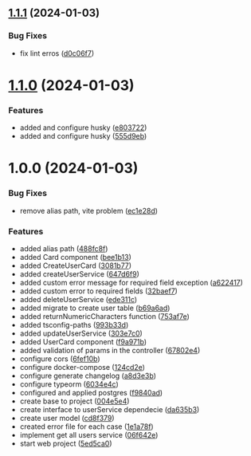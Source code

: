 ## [1.1.1](https://github.com/maycon8609/user-control/compare/v1.1.0...v1.1.1) (2024-01-03)


### Bug Fixes

* fix lint erros ([d0c06f7](https://github.com/maycon8609/user-control/commit/d0c06f70bc4691bba830394107f7783df31393c4))

# [1.1.0](https://github.com/maycon8609/user-control/compare/v1.0.0...v1.1.0) (2024-01-03)


### Features

* added and configure husky ([e803722](https://github.com/maycon8609/user-control/commit/e803722f5292178a59c13c60cda305f59a658e00))
* added and configure husky ([555d9eb](https://github.com/maycon8609/user-control/commit/555d9ebbe76c9e40a9bb9a37ee1223fd352ac59a))

# 1.0.0 (2024-01-03)


### Bug Fixes

* remove alias path, vite problem ([ec1e28d](https://github.com/maycon8609/user-control/commit/ec1e28dcfa57c7dc5e3a62848a8b3136720d70c0))


### Features

* added alias path ([488fc8f](https://github.com/maycon8609/user-control/commit/488fc8f906307b14bee427862433f8035428e5ec))
* added Card component ([bee1b13](https://github.com/maycon8609/user-control/commit/bee1b13c2ffe2828d328f7036df0d88464a292e1))
* added CreateUserCard ([3081b77](https://github.com/maycon8609/user-control/commit/3081b77f70574e6f7e7c1642540c4d4c2289abda))
* added createUserService ([647d6f9](https://github.com/maycon8609/user-control/commit/647d6f96eb7db812b18558bc0b8d9da47af2e4bf))
* added custom error message for required field exception ([a622417](https://github.com/maycon8609/user-control/commit/a622417740a55e3c7dfccee66a3528c05a781e32))
* added custom error to required fields ([32baef7](https://github.com/maycon8609/user-control/commit/32baef7c6ce919229ea1c583d92f3afc3706f80e))
* added deleteUserService ([ede311c](https://github.com/maycon8609/user-control/commit/ede311ce03acf4e9a9ad4faf4925e79f717de693))
* added migrate to create user table ([b69a6ad](https://github.com/maycon8609/user-control/commit/b69a6adfff1024d4d10918118820592c77bc091d))
* added returnNumericCharacters function ([753af7e](https://github.com/maycon8609/user-control/commit/753af7e0d4e36e36ee5c72d17fbf1cd8637fdf2a))
* added tsconfig-paths ([993b33d](https://github.com/maycon8609/user-control/commit/993b33d1f58b88ac800054d4d9b66c655e9d943c))
* added updateUserService ([303e7c0](https://github.com/maycon8609/user-control/commit/303e7c05f9a46377a2510d2bb3a594445322e539))
* added UserCard component ([f9a971b](https://github.com/maycon8609/user-control/commit/f9a971b26607565f44fbee428e0c1b7147312480))
* added validation of params in the controller ([67802e4](https://github.com/maycon8609/user-control/commit/67802e4e127ea7659f8f7e99ee104b91a96c55d7))
* configure cors ([6fef10b](https://github.com/maycon8609/user-control/commit/6fef10bf6ddac1c0afe961e0c15fecc27dae50de))
* configure docker-compose ([124cd2e](https://github.com/maycon8609/user-control/commit/124cd2efdd0c7139d2cff49e7fe4cad16d6b8087))
* configure generate changelog ([a8d3e3b](https://github.com/maycon8609/user-control/commit/a8d3e3beeabdb613f292ab48517d6f5ee007b9a2))
* configure typeorm ([6034e4c](https://github.com/maycon8609/user-control/commit/6034e4cf2e671f098bb4fd4fc626d1fa96732f5e))
* configured and applied postgres ([f9840ad](https://github.com/maycon8609/user-control/commit/f9840adc7c78069beb4423c887ba377488b12865))
* create base to project ([004e5e4](https://github.com/maycon8609/user-control/commit/004e5e4a82c8794e26f6e400e935e27123bf51fa))
* create interface to userService dependecie ([da635b3](https://github.com/maycon8609/user-control/commit/da635b3c1a971117a22f0f6275ea7df35ab6bd24))
* create user model ([cd8f379](https://github.com/maycon8609/user-control/commit/cd8f37985ee42e97a6a76db92113cc92159008bc))
* created error file for each case ([1e1a78f](https://github.com/maycon8609/user-control/commit/1e1a78f1ae0df5067a645f1579001b8961eaf851))
* implement get all users service ([06f642e](https://github.com/maycon8609/user-control/commit/06f642edb65fee813b7d5e702097012ab09c23b3))
* start web project ([5ed5ca0](https://github.com/maycon8609/user-control/commit/5ed5ca0fb3248f5df672594d73a967c2dc3e82c0))
